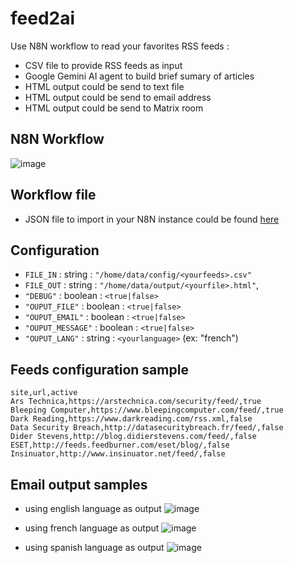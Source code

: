 # feed2ai
Use N8N workflow to read your favorites RSS feeds :
- CSV file to provide RSS feeds as input
- Google Gemini AI agent to build brief sumary of articles
- HTML output could be send to text file
- HTML output could be send to email address
- HTML output could be send to Matrix room

## N8N Workflow
![image](https://github.com/user-attachments/assets/8d47e9cf-d042-4e8b-9f50-d25041c86c79)

## Workflow file
- JSON file to import in your N8N instance could be found [here](https://github.com/vmapps/feed2ai/blob/main/feed2ai.json)

## Configuration
- ``FILE_IN`` : string : ``"/home/data/config/<yourfeeds>.csv"``
- ``FILE_OUT`` : string : ``"/home/data/output/<yourfile>.html"``,
- ``"DEBUG"`` : boolean : ``<true|false>``
- ``"OUPUT_FILE"`` : boolean : ``<true|false>``
- ``"OUPUT_EMAIL"`` : boolean : ``<true|false>``
- ``"OUPUT_MESSAGE"`` : boolean : ``<true|false>``
- ``"OUPUT_LANG"`` : string : ``<yourlanguage>`` (ex: "french")

## Feeds configuration sample
```
site,url,active
Ars Technica,https://arstechnica.com/security/feed/,true
Bleeping Computer,https://www.bleepingcomputer.com/feed/,true
Dark Reading,https://www.darkreading.com/rss.xml,false
Data Security Breach,http://datasecuritybreach.fr/feed/,false
Dider Stevens,http://blog.didierstevens.com/feed/,false
ESET,http://feeds.feedburner.com/eset/blog/,false
Insinuator,http://www.insinuator.net/feed/,false
```

## Email output samples
- using english language as output
![image](https://github.com/user-attachments/assets/2b696e3c-dfd3-49ec-806f-ec759abcd391)

- using french language as output
![image](https://github.com/user-attachments/assets/caa9015d-e148-462a-9815-aefd15923740)

- using spanish language as  output
![image](https://github.com/user-attachments/assets/bb13c8f8-9ba9-45ac-a32a-bd1d704601bb)
